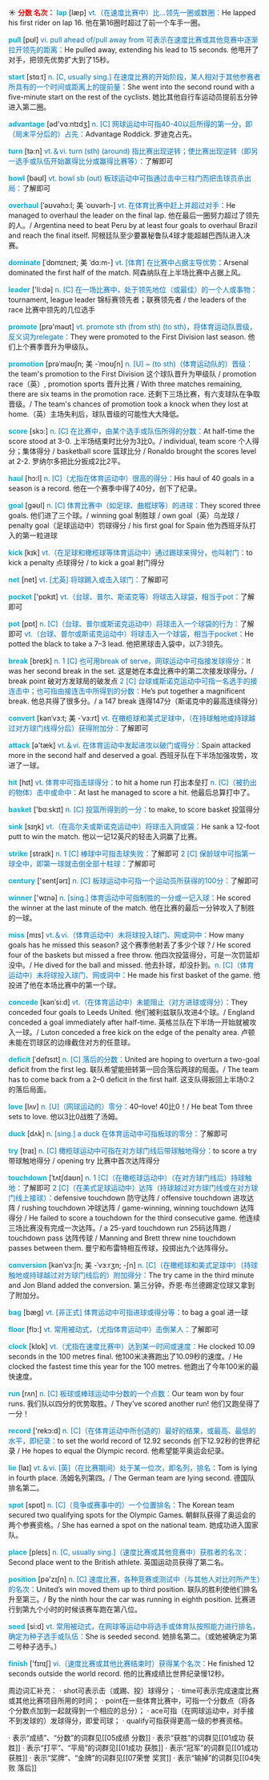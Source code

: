 ☀ <font color="red">**分数 名次：**</font>
<font color="sky blue">**lap**</font> [læp] 
<font color="#0070c0">vt.（在速度比赛中）比…领先一圈或数圈：</font>He lapped his first rider on lap 16. 他在第16圈时超过了前一个车手一圈。

<font color="sky blue">**pull**</font> [pʊl] 
<font color="#0070c0">vi. pull ahead of/pull away from 可表示在速度比赛或其他竞赛中逐渐拉开领先的距离：</font>He pulled away, extending his lead to 15 seconds. 他甩开了对手，把领先优势扩大到了15秒。
           
<font color="sky blue">**start**</font> [stɑːt] 
<font color="#0070c0">n. [C, usually sing.] 在速度比赛的开始阶段，某人相对于其他参赛者所具有的一个时间或距离上的提前量：</font>She went into the second round with a five-minute start on the rest of the cyclists. 她比其他自行车运动员提前五分钟进入第二圈。

<font color="sky blue">**advantage**</font> [əd'vɑːntɪdӡ] 
<font color="#0070c0">n. [C] 网球运动中可指40-40以后所得的第一分，即（局末平分后的）占先：</font>Advantage Roddick. 罗迪克占先。

<font color="sky blue">**turn**</font> [tə:n] 
<font color="#0070c0">vt.＆vi. turn (sth) (around) 指比赛出现逆转；使比赛出现逆转（即另一选手或队伍开始赢得比分或赢得比赛等）：</font>了解即可

<font color="sky blue">**bowl**</font> [bəʊl] 
<font color="#0070c0">vt. bowl sb (out) 板球运动中可指通过击中三柱门而把击球员杀出局：</font>了解即可
  
<font color="sky blue">**overhaul**</font> [ˈəʊvəhɔ:l; 美 ˈoʊvərh-]
<font color="#0070c0">vt. 在体育比赛中赶上并超过对手：</font>He managed to overhaul the leader on the final lap. 他在最后一圈努力超过了领先的人。/ Argentina need to beat Peru by at least four goals to overhaul Brazil and reach the final itself. 阿根廷队至少要赢秘鲁队4球才能超越巴西队进入决赛。         

<font color="sky blue">**dominate**</font> [ˈdɒmɪneɪt; 美 ˈdɑ:m-]
<font color="#0070c0">vt. [体育] 在比赛中占据主导优势：</font>Arsenal dominated the first half of the match. 阿森纳队在上半场比赛中占据上风。

<font color="sky blue">**leader**</font> ['li:də] 
<font color="#0070c0">n. [C] 在一场比赛中，处于领先地位（或最佳）的一个人或事物：</font>tournament, league leader 锦标赛领先者；联赛领先者 / the leaders of the race 比赛中领先的几位选手

<font color="sky blue">**promote**</font> [prə'məʊt] 
<font color="#0070c0">vt. promote sth (from sth) (to sth)，将体育运动队晋级，反义词为relegate：</font>They were promoted to the First Division last season. 他们上个赛季晋升为甲级队。
           
<font color="sky blue">**promotion**</font> [prəˈməʊʃn; 美 -ˈmoʊʃn]
<font color="#0070c0">n. [U] ~ (to sth)（体育运动队的）晋级：</font>the team's promotion to the First Division 这个球队晋升为甲级队 / promotion race（英）, promotion sports 晋升比赛 / With three matches remaining, there are six teams in the promotion race. 还剩下三场比赛，有六支球队在争取晋级。/ The team's chances of promotion took a knock when they lost at home.（英）主场失利后，球队晋级的可能性大大降低。

<font color="sky blue">**score**</font> [skɔ:] 
<font color="#0070c0">n. [C] 在比赛中，由某个选手或队伍所得的分数：</font>At half-time the score stood at 3-0. 上半场结束时比分为3比0。/ individual, team score 个人得分；集体得分 / basketball score 篮球比分 / Ronaldo brought the scores level at 2-2. 罗纳尔多把比分扳成2比2平。
           
<font color="sky blue">**haul**</font> [hɔ:l]
<font color="#0070c0">n. [C]（尤指在体育运动中）很高的得分：</font>His haul of 40 goals in a season is a record. 他在一个赛季中得了40分，创下了纪录。

<font color="sky blue">**goal**</font> [ɡəʊl] 
<font color="#0070c0">n. [C] 体育比赛中（如足球、曲棍球等）的进球：</font>They scored three goals. 他们进了三个球。/ winning goal 制胜球 / own goal（英）乌龙球 / penalty goal（足球运动中）罚球得分 / his first goal for Spain 他为西班牙队打入的第一粒进球

<font color="sky blue">**kick**</font> [kɪk] 
<font color="#0070c0">vt.（在足球和橄榄球等体育运动中）通过踢球来得分，也叫射门：</font>to kick a penalty 点球得分 / to kick a goal 射门得分

<font color="sky blue">**net**</font> [net] 
<font color="#0070c0">vt. [尤英] 将球踢入或击入球门：</font>了解即可

<font color="sky blue">**pocket**</font> ['pɒkɪt] 
<font color="#0070c0">vt.（台球、普尔、斯诺克等）将球击入球袋，相当于pot：</font>了解即可

<font color="sky blue">**pot**</font> [pɒt] 
<font color="#0070c0">n. [C]（台球、普尔或斯诺克运动中）将球击入一个球袋的行为：</font>了解即可 <font color="#0070c0">vt.（台球、普尔或斯诺克运动中）将球击入一个球袋，相当于pocket：</font>He potted the black to take a 7–3 lead. 他把黑球击入袋中，以7:3领先。

<font color="sky blue">**break**</font> [breɪk] 
<font color="#0070c0">n. 1 [C] 也可用break of serve，网球运动中可指接发球得分：</font>It was her second break in the set. 这是她在本盘比赛中的第二次接发球得分。/ break point 破对方发球局的破发点 <font color="#0070c0">2 [C] 台球或斯诺克运动中可指一名选手的接连击中；也可指由接连击中所得到的分数：</font>He’s put together a magnificent break. 他总共得了很多分。/ a 147 break 连得147分（斯诺克中的最高连续得分）
           
<font color="sky blue">**convert**</font> [kənˈvɜ:t; 美 -ˈvɜ:rt]
<font color="#0070c0">vt. 在橄榄球和美式足球中，（在持球触地或持球越过对方球门线得分后）获得附加分：</font>了解即可

<font color="sky blue">**attack**</font> [ə'tæk] 
<font color="#0070c0">vt.＆vi. 在体育运动中发起进攻以破门或得分：</font>Spain attacked more in the second half and deserved a goal. 西班牙队在下半场加强攻势，攻进了一球。

<font color="sky blue">**hit**</font> [hɪt] 
<font color="#0070c0">vt. 体育中可指击球得分：</font>to hit a home run 打出本垒打 <font color="#0070c0">n. [C]（被扔出的物体）击中或命中：</font>At last he managed to score a hit. 他最后总算打中了。

<font color="sky blue">**basket**</font> ['bɑːskɪt] 
<font color="#0070c0">n. [C] 投篮所得到的一分：</font>to make, to score basket 投篮得分

<font color="sky blue">**sink**</font> [sɪŋk] 
<font color="#0070c0">vt.（在高尔夫或斯诺克运动中）将球击入洞或袋：</font>He sank a 12-foot putt to win the match. 他以一记12英尺的轻击入洞赢了比赛。

<font color="sky blue">**strike**</font> [straɪk] 
<font color="#0070c0">n. 1 [C] 棒球中可指击球失败：</font>了解即可 <font color="#0070c0">2 [C] 保龄球中可指第一球全中，即第一球就击倒全部十柱球：</font>了解即可

<font color="sky blue">**century**</font> ['sentʃərɪ] 
<font color="#0070c0">n. [C] 板球运动中可指一个运动员所获得的100分：</font>了解即可

<font color="sky blue">**winner**</font> ['wɪnə] 
<font color="#0070c0">n. [sing.] 体育运动中可指制胜的一分或一记入球：</font>He scored the winner at the last minute of the match. 他在比赛的最后一分钟攻入了制胜的一球。

<font color="sky blue">**miss**</font> [mɪs] 
<font color="#0070c0">vt.＆vi.（体育运动中）未将球投入球门、网或洞中：</font>How many goals has he missed this season? 这个赛季他射丢了多少个球？/ He scored four of the baskets but missed a free throw. 他四次投篮得分，可是一次罚篮却没中。/ He dived for the ball and missed. 他去扑球，却没扑到。<font color="#0070c0">n. [C]（体育运动中）未将球投入球门、网或洞中：</font>He made his first basket of the game. 他投进了他在本场比赛中的第一个球。
           
<font color="sky blue">**concede**</font> [kənˈsi:d]
<font color="#0070c0">vt.（在体育运动中）未能阻止（对方进球或得分）：</font>They conceded four goals to Leeds United. 他们被利兹联队攻进4个球。/ England conceded a goal immediately after half-time. 英格兰队在下半场一开始就被攻入一球。/ Luton conceded a free kick on the edge of the penalty area. 卢顿未能在罚球区的边缘截住对方的任意球。
           
<font color="sky blue">**deficit**</font> [ˈdefɪsɪt]
<font color="#0070c0">n. [C] 落后的分数：</font>United are hoping to overturn a two-goal deficit from the first leg. 联队希望能扭转第一回合落后两球的局面。/ The team has to come back from a 2–0 deficit in the first half. 这支队得扳回上半场0:2的落后局面。

<font color="sky blue">**love**</font> [lʌv] 
<font color="#0070c0">n. [U]（网球运动的）零分：</font>40–love! 40比0！/ He beat Tom three sets to love. 他以3比0战胜了汤姆。

<font color="sky blue">**duck**</font> [dʌk] 
<font color="#0070c0">n. [sing.] a duck 在体育运动中可指板球的零分：</font>了解即可

<font color="sky blue">**try**</font> [traɪ] 
<font color="#0070c0">n. [C] 橄榄球运动中可指在对方球门线后带球触地得分：</font>to score a try 带球触地得分 / opening try 比赛中首次达阵得分
           
<font color="sky blue">**touchdown**</font> [ˈtʌtʃdaʊn]
<font color="#0070c0">n. 1 [C]（在橄榄球运动中）（在对方球门线后）持球触地：</font>了解即可 <font color="#0070c0">2 [C]（在美式足球运动中）达阵（持球越过对方球门线或在对方球门线上接球）：</font>defensive touchdown 防守达阵 / offensive touchdown 进攻达阵 / rushing touchdown 冲球达阵 / game-winning, winning touchdown 达阵得分 / He failed to score a touchdown for the third consecutive game. 他连续三场比赛没有完成一次达阵。/ a 25-yard touchdown run 25码达阵跑 / touchdown pass 达阵传球 / Manning and Brett threw nine touchdown passes between them. 曼宁和布雷特相互传球，投掷出九个达阵得分。
           
<font color="sky blue">**conversion**</font> [kənˈvɜ:ʃn; 美 -ˈvɜ:rʒn; -ʃn]
<font color="#0070c0">n. [C]（在橄榄球和美式足球中）（持球触地或持球越过对方球门线后的）附加得分：</font>The try came in the third minute and Jon Bland added the conversion. 第三分钟，乔恩·布兰德踢定位球又拿到了附加分。

<font color="sky blue">**bag**</font> [bæɡ] 
<font color="#0070c0">vt. [非正式] 体育运动中可指进球或得分等：</font>to bag a goal 进一球

<font color="sky blue">**floor**</font> [flɔ:] 
<font color="#0070c0">vt. 常用被动式，（尤指体育运动中）击倒某人：</font>了解即可

<font color="sky blue">**clock**</font> [klɒk] 
<font color="#0070c0">vt.（尤指在速度比赛中）达到某一时间或速度：</font>He clocked 10.09 seconds in the 100 metres final. 他100米决赛跑出了10.09秒的速度。/ He clocked the fastest time this year for the 100 metres. 他跑出了今年100米的最快速度。 

<font color="sky blue">**run**</font> [rʌn] 
<font color="#0070c0">n. [C] 板球或棒球运动中分数的一个点数：</font>Our team won by four runs. 我们队以四分的优势取胜。/ They’ve scored another run! 他们又跑垒得了一分！ 

<font color="sky blue">**record**</font> ['rekɔ:d] 
<font color="#0070c0">n. [C]（在体育运动中所创造的）最好的结果，或最高、最低的水平，即纪录：</font>to set the world record of 12.92 seconds 创下12.92秒的世界纪录 / He hopes to equal the Olympic record. 他希望能平奥运会纪录。

<font color="sky blue">**lie**</font> [laɪ] 
<font color="#0070c0">vt.＆vi. [英]（在比赛期间）处于某一位次，即名列，排名：</font>Tom is lying in fourth place. 汤姆名列第四。/ The German team are lying second. 德国队排名第二。

<font color="sky blue">**spot**</font> [spɒt] 
<font color="#0070c0">n. [C]（竞争或赛事中的）一个位置排名：</font>The Korean team secured two qualifying spots for the Olympic Games. 朝鲜队获得了奥运会的两个参赛资格。/ She has earned a spot on the national team. 她成功进入国家队。

<font color="sky blue">**place**</font> [pleɪs] 
<font color="#0070c0">n. [C, usually sing.]（速度比赛或其他竞赛中）获胜者的名次：</font>Second place went to the British athlete. 英国运动员获得了第二名。

<font color="sky blue">**position**</font> [pə'zɪʃn] 
<font color="#0070c0">n. [C] 速度比赛，各种竞赛或测试中（与其他人对比时所产生）的名次：</font>United’s win moved them up to third position. 联队的胜利使他们排名升至第三。/ By the ninth hour the car was running in eighth position. 比赛进行到第九个小时的时候该赛车跑在第八位。

<font color="sky blue">**seed**</font> [si:d] 
<font color="#0070c0">vt. 常用被动式，在网球等运动中将选手或体育队按照能力进行排名，确定为种子选手或队伍：</font>She is seeded second. 她排名第二。（或她被确定为第二号种子选手。）

<font color="sky blue">**finish**</font> ['fɪnɪʃ] 
<font color="#0070c0">vi.（速度比赛或其他比赛结束时）获得某个名次：</font>He finished 12 seconds outside the world record. 他的比赛成绩比世界纪录慢12秒。
 
周边词汇补充：
· shot可表示击（或踢、投）球得分；
· time可表示完成速度比赛或其他比赛项目所用的时间；
· point在一些体育比赛中，可指一个分数点（将各个分数点加到一起就得到一个相应的总分）；
· ace可指（在网球运动中，对手接不到发球的）发球得分，即爱司球；
· qualify可指获得更高一级的参赛资格。

· 表示“成绩”、“分数”的词群见[[05成绩 分数]]
· 表示“获胜”的词群见[[01成功 获胜]]
· 表示“打平”、“平局”的词群见[[01成功 获胜]]
· 表示“冠军”的词群见[[01成功 获胜]]
· 表示“奖牌”、“金牌”的词群见[[07荣誉 奖赏]]
· 表示“输掉”的词群见[[04失败 落后]]
